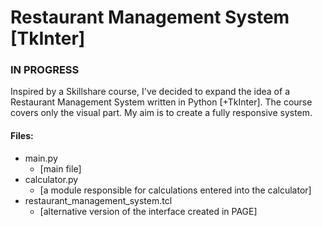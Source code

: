 # Restaurant Management System [TkInter]

### IN PROGRESS

Inspired by a Skillshare course, I've decided to expand the idea of 
a Restaurant Management System written in Python [+TkInter]. The course covers only
the visual part. My aim is to create a fully responsive system.

#### Files:

- main.py      
    - [main file]
- calculator.py
    - [a module responsible for calculations entered into the calculator]
- restaurant_management_system.tcl
    - [alternative version of the interface created in PAGE]